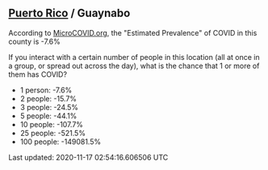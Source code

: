 
## [Puerto Rico](/united-states/puerto-rico) / Guaynabo

According to [MicroCOVID.org](http://microcovid.org),
the "Estimated Prevalence" of COVID in this county is -7.6%

If you interact with a certain number of people in this location
(all at once in a group, or spread out across the day), what is the chance that
1 or more of them has COVID?

- 1 person: -7.6%
- 2 people: -15.7%
- 3 people: -24.5%
- 5 people: -44.1%
- 10 people: -107.7%
- 25 people: -521.5%
- 100 people: -149081.5%

Last updated: 2020-11-17 02:54:16.606506 UTC
